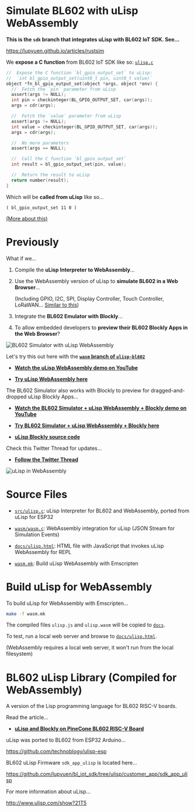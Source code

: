 # Simulate BL602 with uLisp WebAssembly

__This is the `sdk` branch that integrates uLisp with BL602 IoT SDK. See...__

https://lupyuen.github.io/articles/rustsim

We __expose a C function__ from BL602 IoT SDK like so: [`ulisp.c`](src/ulisp.c#L4134-L4156)

```c
//  Expose the C function `bl_gpio_output_set` to uLisp:
//  `int bl_gpio_output_set(uint8_t pin, uint8_t value)`
object *fn_bl_gpio_output_set(object *args, object *env) {
  //  Fetch the `pin` parameter from uLisp
  assert(args != NULL);
  int pin = checkinteger(BL_GPIO_OUTPUT_SET, car(args));
  args = cdr(args);

  //  Fetch the `value` parameter from uLisp
  assert(args != NULL);
  int value = checkinteger(BL_GPIO_OUTPUT_SET, car(args));
  args = cdr(args);

  //  No more parameters
  assert(args == NULL);

  //  Call the C function `bl_gpio_output_set`
  int result = bl_gpio_output_set(pin, value);

  //  Return the result to uLisp
  return number(result);
}
```

Which will be __called from uLisp__ like so...

```text
( bl_gpio_output_set 11 0 )
```

[(More about this)](http://www.ulisp.com/show?19Q4)

# Previously

What if we...

1.  Compile the __uLisp Interpreter to WebAssembly__...

1.  Use the WebAssembly version of uLisp to __simulate BL602 in a Web Browser__...

    (Including GPIO, I2C, SPI, Display Controller, Touch Controller, LoRaWAN... [Similar to this](https://lupyuen.github.io/pinetime-rust-mynewt/articles/simulator))

1.  Integrate the __BL602 Emulator with Blockly__...

1.  To allow embedded developers to __preview their BL602 Blockly Apps in the Web Browser__?

![BL602 Simulator with uLisp WebAssembly](https://lupyuen.github.io/images/lisp-simulator.png)

Let's try this out here with the [__`wasm` branch of `ulisp-bl602`__](https://github.com/lupyuen/ulisp-bl602/tree/wasm)

- [__Watch the uLisp WebAssembly demo on YouTube__](https://youtu.be/9uegWNcokxY)

- [__Try uLisp WebAssembly here__](https://lupyuen.github.io/ulisp-bl602/ulisp.html)

The BL602 Simulator also works with Blockly to preview for dragged-and-dropped uLisp Blockly Apps...

- [__Watch the BL602 Simulator + uLisp WebAssembly + Blockly demo on YouTube__](https://youtu.be/Ag2CERd1OzQ)

- [__Try BL602 Simulator + uLisp WebAssembly + Blockly here__](https://appkaki.github.io/blockly-ulisp/demos/simulator/)

- [__uLisp Blockly source code__](https://github.com/AppKaki/blockly-ulisp)

Check this Twitter Thread for updates...

- [__Follow the Twitter Thread__](https://twitter.com/MisterTechBlog/status/1393554618924212224)

![uLisp in WebAssembly](https://lupyuen.github.io/images/lisp-wasm.png)

# Source Files

-   [`src/ulisp.c`](src/ulisp.c): uLisp Interpreter for BL602 and WebAssembly, ported from uLisp for ESP32

-   [`wasm/wasm.c`](wasm/wasm.c): WebAssembly integration for uLisp (JSON Stream for Simulation Events)

-   [`docs/ulisp.html`](docs/ulisp.html): HTML file with JavaScript that invokes uLisp WebAssembly for REPL

-   [`wasm.mk`](wasm.mk): Build uLisp WebAssembly with Emscripten

# Build uLisp for WebAssembly

To build uLisp for WebAssembly with Emscripten...

```bash
make -f wasm.mk
```

The compiled files `ulisp.js` and `ulisp.wasm` will be copied to [`docs`](docs).

To test, run a local web server and browse to [`docs/ulisp.html`](docs/ulisp.html).

(WebAssembly requires a local web server, it won't run from the local filesystem)

# BL602 uLisp Library (Compiled for WebAssembly)

A version of the Lisp programming language for BL602 RISC-V boards.

Read the article...

- [__uLisp and Blockly on PineCone BL602 RISC-V Board__](https://lupyuen.github.io/articles/lisp)

uLisp was ported to BL602 from ESP32 Arduino...

https://github.com/technoblogy/ulisp-esp

BL602 uLisp Firmware `sdk_app_ulisp` is located here...

https://github.com/lupyuen/bl_iot_sdk/tree/ulisp/customer_app/sdk_app_ulisp

For more information about uLisp...

http://www.ulisp.com/show?21T5
